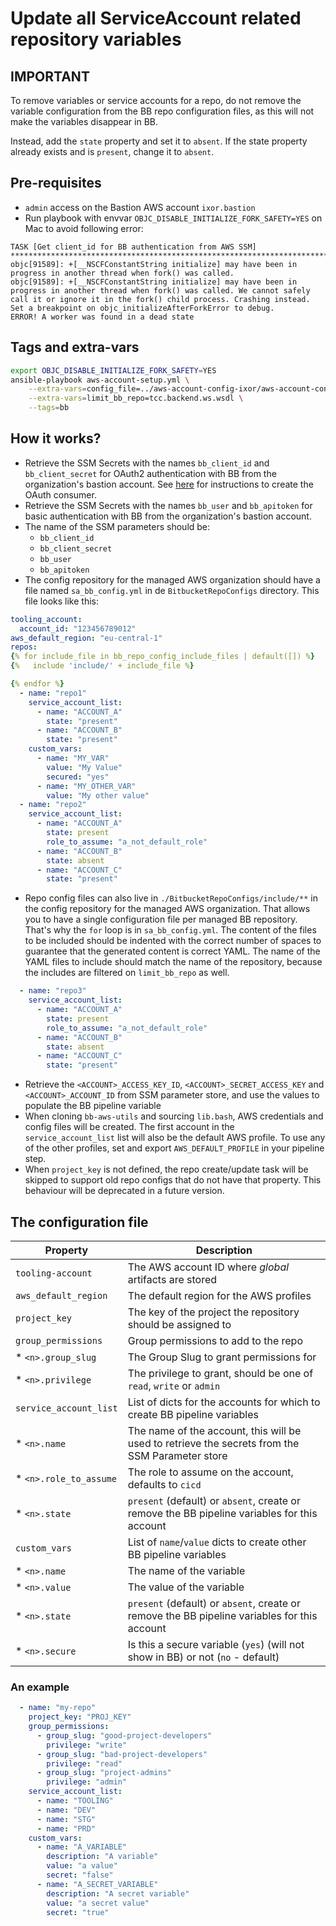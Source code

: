 # Update all ServiceAccount related repository variables

## IMPORTANT

To remove variables or service accounts for a repo, do not remove the variable
configuration from the BB repo configuration files, as this will not make the
variables disappear in BB.

Instead, add the `state` property and set it to `absent`. If the state property
already exists and is `present`, change it to `absent`.

## Pre-requisites

* `admin` access on the Bastion AWS account `ixor.bastion`
* Run playbook with envvar `OBJC_DISABLE_INITIALIZE_FORK_SAFETY=YES` on Mac to avoid
  following error:

```
TASK [Get client_id for BB authentication from AWS SSM] ***********************************************************************************************************************************************************************************
objc[91589]: +[__NSCFConstantString initialize] may have been in progress in another thread when fork() was called.
objc[91589]: +[__NSCFConstantString initialize] may have been in progress in another thread when fork() was called. We cannot safely call it or ignore it in the fork() child process. Crashing instead. Set a breakpoint on objc_initializeAfterForkError to debug.
ERROR! A worker was found in a dead state
```

## Tags and extra-vars

```bash
export OBJC_DISABLE_INITIALIZE_FORK_SAFETY=YES
ansible-playbook aws-account-setup.yml \
    --extra-vars=config_file=../aws-account-config-ixor/aws-account-config.yml \
    --extra-vars=limit_bb_repo=tcc.backend.ws.wsdl \
    --tags=bb
```

## How it works?

* Retrieve the SSM Secrets with the names `bb_client_id` and `bb_client_secret` for OAuth2
  authentication with BB from the organization's bastion account. See
  [here](https://support.atlassian.com/bitbucket-cloud/docs/use-oauth-on-bitbucket-cloud/)
  for instructions to create the OAuth consumer.
* Retrieve the SSM Secrets with the names `bb_user` and `bb_apitoken` for basic authentication
  with BB from the organization's bastion account.
* The name of the SSM parameters should be:
  * `bb_client_id`
  * `bb_client_secret`
  * `bb_user`
  * `bb_apitoken`
* The config repository for the managed AWS organization should have a file named
  `sa_bb_config.yml` in de `BitbucketRepoConfigs` directory. This file looks like this:

```yaml
tooling_account:
  account_id: "123456789012"
aws_default_region: "eu-central-1"
repos:
{% for include_file in bb_repo_config_include_files | default([]) %}
{%   include 'include/' + include_file %}

{% endfor %}
  - name: "repo1"
    service_account_list:
      - name: "ACCOUNT_A"
        state: "present"
      - name: "ACCOUNT_B"
        state: "present"
    custom_vars:
      - name: "MY_VAR"
        value: "My Value"
        secured: "yes"
      - name: "MY_OTHER_VAR"
        value: "My other value"
  - name: "repo2"
    service_account_list:
      - name: "ACCOUNT_A"
        state: present
        role_to_assume: "a_not_default_role"
      - name: "ACCOUNT_B"
        state: absent
      - name: "ACCOUNT_C"
        state: "present"
```

* Repo config files can also live in `./BitbucketRepoConfigs/include/**` in the
  config repository for the managed AWS organization. That allows you to have a single
  configuration file per managed BB repository. That's why the `for` loop is in
  `sa_bb_config.yml`. The content of the files to be included should be indented
  with the correct number of spaces to guarantee that the generated content is
  correct YAML. The name of the YAML files to include should match the name
  of the repository, because the includes are filtered on `limit_bb_repo` as well.

```yaml
  - name: "repo3"
    service_account_list:
      - name: "ACCOUNT_A"
        state: present
        role_to_assume: "a_not_default_role"
      - name: "ACCOUNT_B"
        state: absent
      - name: "ACCOUNT_C"
        state: "present"
```

* Retrieve the `<ACCOUNT>_ACCESS_KEY_ID`, `<ACCOUNT>_SECRET_ACCESS_KEY` and
  `<ACCOUNT>_ACCOUNT_ID` from SSM parameter store, and use the values to
  populate the BB pipeline variable
* When cloning `bb-aws-utils` and sourcing `lib.bash`, AWS credentials and config
  files will be created. The first account in the `service_account_list` list will
  also be the default AWS profile. To use any of the other profiles, set and export
  `AWS_DEFAULT_PROFILE` in your pipeline step.
* When `project_key` is not defined, the repo create/update task will be skipped
  to support old repo configs that do not have that property. This behaviour will be
  deprecated in a future version.

## The configuration file

| Property                | Description                                                                                     |
|-------------------------|-------------------------------------------------------------------------------------------------|
| `tooling-account`       | The AWS account ID where _global_ artifacts are stored                                          |
| `aws_default_region`    | The default region for the AWS profiles                                                         |
| `project_key`           | The key of the project the repository should be assigned to                                     |
| `group_permissions`     | Group permissions to add to the repo                                                            |
|  * `<n>.group_slug`     | The Group Slug to grant permissions for                                                         |
|  * `<n>.privilege`      | The privilege to grant, should be one of `read`, `write` or `admin`                             |
| `service_account_list`  | List of dicts for the accounts for which to create BB pipeline variables                        |
|  * `<n>.name`           | The name of the account, this will be used to retrieve the secrets from the SSM Parameter store |
|  * `<n>.role_to_assume` | The role to assume on the account, defaults to `cicd`                                           |
|  * `<n>.state`          | `present` (default) or `absent`, create or remove the BB pipeline variables for this account    |
|  `custom_vars`          | List of `name`/`value` dicts to create other BB pipeline variables                              |
|  * `<n>.name`           | The name of the variable                                                                        |
|  * `<n>.value`          | The value of the variable                                                                       |
|  * `<n>.state`          | `present` (default) or `absent`, create or remove the BB pipeline variables for this account    |
|  * `<n>.secure`         | Is this a secure variable (`yes`) (will not show in BB) or not (`no` - default)                 |

### An example

```yml
  - name: "my-repo"
    project_key: "PROJ_KEY"
    group_permissions:
      - group_slug: "good-project-developers"
        privilege: "write"
      - group_slug: "bad-project-developers"
        privilege: "read"
      - group_slug: "project-admins"
        privilege: "admin"
    service_account_list:
      - name: "TOOLING"
      - name: "DEV"
      - name: "STG"
      - name: "PRD"
    custom_vars:
      - name: "A_VARIABLE"
        description: "A variable"
        value: "a value"
        secret: "false"
      - name: "A_SECRET_VARIABLE"
        description: "A secret variable"
        value: "a secret value"
        secret: "true"


```
